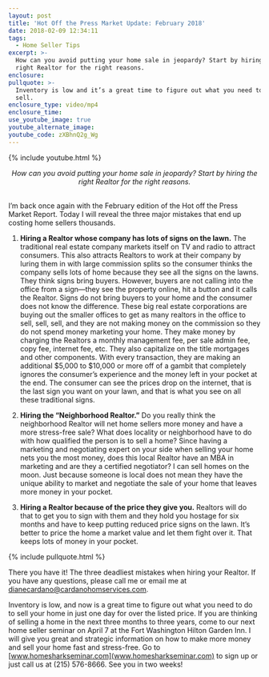 ```yaml
---
layout: post
title: 'Hot Off the Press Market Update: February 2018'
date: 2018-02-09 12:34:11
tags:
  - Home Seller Tips
excerpt: >-
  How can you avoid putting your home sale in jeopardy? Start by hiring the
  right Realtor for the right reasons.
enclosure:
pullquote: >-
  Inventory is low and it’s a great time to figure out what you need to do to
  sell.
enclosure_type: video/mp4
enclosure_time:
use_youtube_image: true
youtube_alternate_image:
youtube_code: zXBhnQ2g_Wg
---
```



{% include youtube.html %}

<center><em>How can you avoid putting your home sale in jeopardy? Start by hiring the right Realtor for the right reasons.</em></center>

<center>&nbsp;</center>

I’m back once again with the February edition of the Hot off the Press Market Report. Today I will reveal the three major mistakes that end up costing home sellers thousands.&nbsp;

1. **Hiring a Realtor whose company has lots of signs on the lawn.** The traditional real estate company markets itself on TV and radio to attract consumers. This also attracts Realtors to work at their company by luring them in with large commission splits so the consumer thinks the company sells lots of home because they see all the signs on the lawns. They think signs bring buyers. However, buyers are not calling into the office from a sign—they see the property online, hit a button and it calls the Realtor. Signs do not bring buyers to your home and the consumer does not know the difference. These big real estate corporations are buying out the smaller offices to get as many realtors in the office to sell, sell, sell, and they are not making money on the commission so they do not spend money marketing your home. They make money by charging the Realtors a monthly management fee, per sale admin fee, copy fee, internet fee, etc. They also capitalize on the title mortgages and other components. With every transaction, they are making an additional $5,000 to $10,000 or more off of a gambit that completely ignores the consumer’s experience and the money left in your pocket at the end. The consumer can see the prices drop on the internet, that is the last sign you want on your lawn, and that is what you see on all these traditional signs.

2. **Hiring the “Neighborhood Realtor.”** Do you really think the neighborhood Realtor will net home sellers more money and have a more stress-free sale? What does locality or neighborhood have to do with how qualified the person is to sell a home? Since having a marketing and negotiating expert on your side when selling your home nets you the most money, does this local Realtor have an MBA in marketing and are they a certified negotiator? I can sell homes on the moon. Just because someone is local does not mean they have the unique ability to market and negotiate the sale of your home that leaves more money in your pocket.

3. **Hiring a Realtor because of the price they give you.** Realtors will do that to get you to sign with them and they hold you hostage for six months and have to keep putting reduced price signs on the lawn. It’s better to price the home a market value and let them fight over it. That keeps lots of money in your pocket.

{% include pullquote.html %}

There you have it! The three deadliest mistakes when hiring your Realtor. If you have any questions, please call me or email me at [dianecardano@cardanohomservices.com](javascript:void(location.href='mailto:'+String.fromCharCode(100,105,97,110,101,99,97,114,100,97,110,111,64,99,97,114,100,97,110,111,104,111,109,115,101,114,118,105,99,101,115,46,99,111,109))).

Inventory is low, and now is a great time to figure out what you need to do to sell your home in just one day for over the listed price. If you are thinking of selling a home in the next three months to three years, come to our next home seller seminar on April 7 at the Fort Washington Hilton Garden Inn. I will give you great and strategic information on how to make more money and sell your home fast and stress-free. Go to [www.homesharkseminar.com](www.homesharkseminar.com) to sign up or just call us at (215) 576-8666. See you in two weeks!<br>&nbsp;